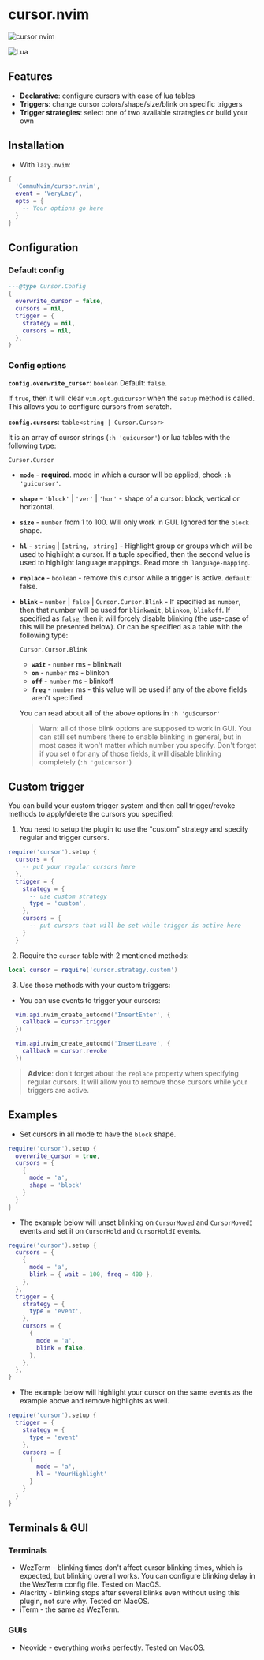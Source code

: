 # cursor.nvim

![cursor nvim](https://github.com/CommuNvim/cursor.nvim/assets/80093436/a163e0f1-07fd-4816-a11a-33a09d0cef33)

![Lua](https://img.shields.io/badge/Made%20with%20Lua-blueviolet.svg?style=for-the-badge&logo=lua)

## Features

- **Declarative**: configure cursors with ease of lua tables
- **Triggers**: change cursor colors/shape/size/blink on specific triggers
- **Trigger strategies**: select one of two available strategies or build your own

## Installation

- With `lazy.nvim`: 
```lua
{
  'CommuNvim/cursor.nvim',
  event = 'VeryLazy',
  opts = {
    -- Your options go here
  }
}
```

## Configuration

### Default config

```lua
---@type Cursor.Config
{
  overwrite_cursor = false,
  cursors = nil,
  trigger = {
    strategy = nil,
    cursors = nil,
  },
}
```

### Config options

**`config.overwrite_cursor`**: `boolean`
Default: `false`.

If `true`, then it will clear `vim.opt.guicursor` when the `setup` method is called. This allows you to configure
cursors from scratch.

**`config.cursors`**: `table<string | Cursor.Cursor>`

It is an array of cursor strings (`:h 'guicursor'`) or lua tables with the following type:

`Cursor.Cursor`

- **`mode`** - **required**. mode in which a cursor will be applied, check `:h 'guicursor'`.
- **`shape`** - `'block'` | `'ver'` | `'hor'` - shape of a cursor: block, vertical or horizontal.
- **`size`** - `number` from 1 to 100. Will only work in GUI. Ignored for the `block` shape.
- **`hl`** - `string` | `[string, string]` - Highlight group or groups which will be used to highlight a cursor. If a tuple specified, then the second
value is used to highlight language mappings. Read more `:h language-mapping`.
- **`replace`** - `boolean` - remove this cursor while a trigger is active. `default`: false.
- **`blink`** - `number` | `false` | `Cursor.Cursor.Blink` - If specified as `number`, then that number will be used for `blinkwait`, `blinkon`, `blinkoff`.
If specified as `false`, then it will forcely disable blinking (the use-case of this will be presented below). Or can be specified as a table with the following type:

  `Cursor.Cursor.Blink`
    - **`wait`** - `number` ms - blinkwait
    - **`on`** - `number` ms - blinkon
    - **`off`** - `number` ms - blinkoff
    - **`freq`** - `number` ms - this value will be used if any of the above fields aren't specified

  You can read about all of the above options in `:h 'guicursor'`
  
  > Warn: all of those blink options are supposed to work in GUI. You can still set numbers there to enable blinking in general,
  > but in most cases it won't matter which number you specify. Don't forget if you set `0` for any of those fields, it will
  > disable blinking completely (`:h 'guicursor'`)

## Custom trigger
You can build your custom trigger system and then call trigger/revoke methods to apply/delete the cursors you specified:

1. You need to setup the plugin to use the "custom" strategy and specify regular and trigger cursors.

```lua
require('cursor').setup {
  cursors = {
    -- put your regular cursors here
  },
  trigger = {
    strategy = {
      -- use custom strategy
      type = 'custom',
    },
    cursors = {
      -- put cursors that will be set while trigger is active here
    }
  }
```

2. Require the `cursor` table with 2 mentioned methods:

```lua
local cursor = require('cursor.strategy.custom')
```

3. Use those methods with your custom triggers:
  - You can use events to trigger your cursors:
  ```lua
    vim.api.nvim_create_autocmd('InsertEnter', {
      callback = cursor.trigger
    })

    vim.api.nvim_create_autocmd('InsertLeave', {
      callback = cursor.revoke
    })
  ```

> **Advice**: don't forget about the `replace` property when specifying regular cursors. It will allow you
> to remove those cursors while your triggers are active.

## Examples

- Set cursors in all mode to have the `block` shape.

```lua
require('cursor').setup {
  overwrite_cursor = true,
  cursors = {
    {
      mode = 'a',
      shape = 'block'
    }
  }
}
```

- The example below will unset blinking on `CursorMoved` and `CursorMovedI` events and set it on `CursorHold` and `CursorHoldI` events.

```lua
require('cursor').setup {
  cursors = {
    {
      mode = 'a',
      blink = { wait = 100, freq = 400 },
    },
  },
  trigger = {
    strategy = {
      type = 'event',
    },
    cursors = {
      {
        mode = 'a',
        blink = false,
      },
    },
  },
}
```

- The example below will highlight your cursor on the same events as the example above and remove highlights as well.

```lua
require('cursor').setup {
  trigger = {
    strategy = {
      type = 'event'
    },
    cursors = {
      {
        mode = 'a',
        hl = 'YourHighlight'
      }
    }
  }
}
```
      

## Terminals & GUI

### Terminals

- WezTerm - blinking times don't affect cursor blinking times, which is expected, but blinking overall works. You can configure blinking delay in the WezTerm config file. Tested on MacOS.
- Alacritty - blinking stops after several blinks even without using this plugin, not sure why. Tested on MacOS.
- iTerm - the same as WezTerm.

### GUIs

- Neovide - everything works perfectly. Tested on MacOS.
